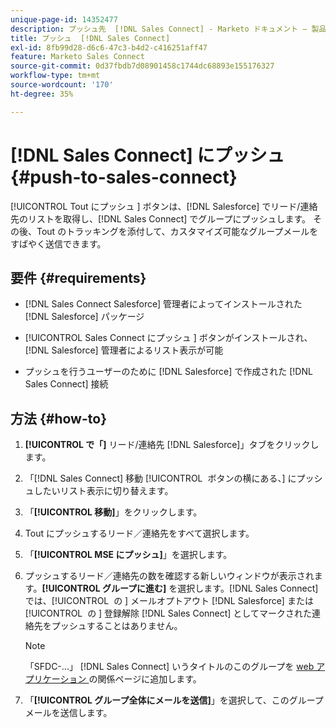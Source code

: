 ```yaml
---
unique-page-id: 14352477
description: プッシュ先  [!DNL Sales Connect] - Marketo ドキュメント – 製品ドキュメント
title: プッシュ  [!DNL Sales Connect]
exl-id: 8fb99d28-d6c6-47c3-b4d2-c416251aff47
feature: Marketo Sales Connect
source-git-commit: 0d37fbdb7d08901458c1744dc68893e155176327
workflow-type: tm+mt
source-wordcount: '170'
ht-degree: 35%

---
```


# [!DNL Sales Connect] にプッシュ {#push-to-sales-connect}

[!UICONTROL Tout にプッシュ &#x200B;] ボタンは、[!DNL Salesforce] でリード/連絡先のリストを取得し、[!DNL Sales Connect] でグループにプッシュします。 その後、Tout のトラッキングを添付して、カスタマイズ可能なグループメールをすばやく送信できます。

## 要件 {#requirements}

* [!DNL Sales Connect Salesforce] 管理者によってインストールされた [!DNL Salesforce] パッケージ

* [!UICONTROL Sales Connect にプッシュ &#x200B;] ボタンがインストールされ、[!DNL Salesforce] 管理者によるリスト表示が可能

* プッシュを行うユーザーのために [!DNL Salesforce] で作成された [!DNL Sales Connect] 接続

## 方法 {#how-to}

1. **[!UICONTROL で「]** リード/連絡先 [!DNL Salesforce]」タブをクリックします。
1. 「[!DNL Sales Connect] 移動 [!UICONTROL &#x200B; ボタンの横にある、] にプッシュしたいリスト表示に切り替えます。
1. 「**[!UICONTROL 移動]**」をクリックします。
1. Tout にプッシュするリード／連絡先をすべて選択します。
1. 「**[!UICONTROL MSE にプッシュ]**」を選択します。
1. プッシュするリード／連絡先の数を確認する新しいウィンドウが表示されます。**[!UICONTROL グループに進む]** を選択します。[!DNL Sales Connect] では、[!UICONTROL &#x200B; の &#x200B;] メールオプトアウト [!DNL Salesforce] または [!UICONTROL &#x200B; の &#x200B;] 登録解除 [!DNL Sales Connect] としてマークされた連絡先をプッシュすることはありません。

   >[!NOTE]
   >
   >「SFDC-...」 [!DNL Sales Connect] いうタイトルのこのグループを [web アプリケーション ](https://toutapp.com/login) の関係ページに追加します。

1. 「**[!UICONTROL グループ全体にメールを送信]**」を選択して、このグループメールを送信します。
